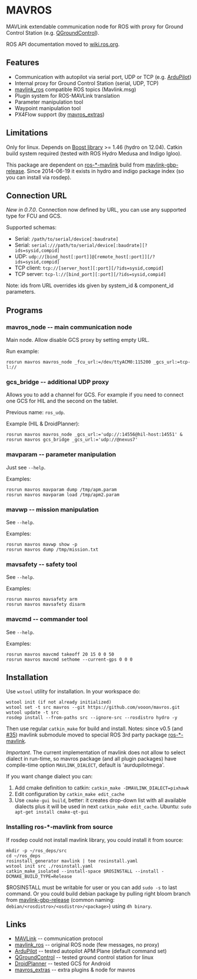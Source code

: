 MAVROS
======

MAVLink extendable communication node for ROS
with proxy for Ground Control Station (e.g. [QGroundControl][qgc]).

ROS API documentation moved to [wiki.ros.org][wiki].


Features
--------

  - Communication with autopilot via serial port, UDP or TCP (e.g. [ArduPilot][apm])
  - Internal proxy for Ground Control Station (serial, UDP, TCP)
  - [mavlink\_ros][mlros] compatible ROS topics (Mavlink.msg)
  - Plugin system for ROS-MAVLink translation
  - Parameter manipulation tool
  - Waypoint manipulation tool
  - PX4Flow support (by [mavros\_extras][mrext])


Limitations
-----------

Only for linux. Depends on [Boost library][boost] >= 1.46 (hydro on 12.04).
Catkin build system required (tested with ROS Hydro Medusa and Indigo Igloo).

This package are dependent on [ros-\*-mavlink][mlwiki] build from [mavlink-gbp-release][mlgbp].
Since 2014-06-19 it exists in hydro and indigo package index (so you can install via rosdep).


Connection URL
--------------

*New in 0.7.0*. Connection now defined by URL,
you can use any supported type for FCU and GCS.

Supported schemas:

  - Serial: `/path/to/serial/device[:baudrate]`
  - Serial: `serial:///path/to/serial/device[:baudrate][?ids=sysid,compid]`
  - UDP: `udp://[bind_host[:port]]@[remote_host[:port]][/?ids=sysid,compid]`
  - TCP client: `tcp://[server_host][:port][/?ids=sysid,compid]`
  - TCP server: `tcp-l://[bind_port][:port][/?ids=sysid,compid]`

Note: ids from URL overrides ids given by system\_id & component\_id parameters.


Programs
--------

### mavros\_node -- main communication node

Main node. Allow disable GCS proxy by setting empty URL.

Run example:

    rosrun mavros mavros_node _fcu_url:=/dev/ttyACM0:115200 _gcs_url:=tcp-l://


### gcs\_bridge -- additional UDP proxy

Allows you to add a channel for GCS.
For example if you need to connect one GCS for HIL and the second on the tablet.

Previous name: `ros_udp`.

Example (HIL & DroidPlanner):

    rosrun mavros mavros_node _gcs_url:='udp://:14556@hil-host:14551' &
    rosrun mavros gcs_bridge _gcs_url:='udp://@nexus7'


### mavparam -- parameter manipulation

Just see `--help`.

Examples:

    rosrun mavros mavparam dump /tmp/apm.param
    rosrun mavros mavparam load /tmp/apm2.param


### mavwp -- mission manipulation

See `--help`.

Examples:

    rosrun mavros mavwp show -p
    rosrun mavros dump /tmp/mission.txt


### mavsafety -- safety tool

See `--help`.

Examples:

    rosrun mavros mavsafety arm
    rosrun mavros mavsafety disarm


### mavcmd -- commander tool

See `--help`.

Examples:

    rosrun mavros mavcmd takeoff 20 15 0 0 50
    rosrun mavros mavcmd sethome --current-gps 0 0 0


Installation
------------

Use `wstool` utility for installation. In your workspace do:

    wstool init (if not already initialized)
    wstool set -t src mavros --git https://github.com/vooon/mavros.git
    wstool update -t src
    rosdep install --from-paths src --ignore-src --rosdistro hydro -y

Then use regular `catkin_make` for build and install.
Notes: since v0.5 (and [#35][iss35]) mavlink submodule moved to special ROS 3rd party package [ros-\*-mavlink][mlwiki].

*Important*. The current implementation of mavlink does not allow to select dialect in run-time,
so mavros package (and all plugin packages) have compile-time option `MAVLINK_DIALECT`, default is 'aurdupilotmega'.

If you want change dialect you can:

1. Add cmake definition to catkin: `catkin_make -DMAVLINK_DIALECT=pixhawk`
2. Edit configuration by `catkin_make edit_cache`
3. Use `cmake-gui build`, better: it creates drop-down list with all available dialects
   plus it will be used in next `catkin_make edit_cache`.
   Ubuntu: `sudo apt-get install cmake-qt-gui`


### Installing ros-\*-mavlink from source

If rosdep could not install mavlink library, you could install it from source:

    mkdir -p ~/ros_deps/src
    cd ~/ros_deps
    rosinstall_generator mavlink | tee rosinstall.yaml
    wstool init src ./rosinstall.yaml
    catkin_make_isolated --install-space $ROSINSTALL --install -DCMAKE_BUILD_TYPE=Release

$ROSINSTALL must be writable for user or you can add `sudo -s` to last command.
Or you could build debian package by pulling right bloom branch from [mavlink-gbp-release][mlgbp]
(common naming: `debian/<rosdistro>/<osdistro>/<package>`) using `dh binary`.


Links
-----

  - [MAVLink][ml] -- communication protocol
  - [mavlink\_ros][mlros] -- original ROS node (few messages, no proxy)
  - [ArduPilot][apm] -- tested autopilot APM:Plane (default command set)
  - [QGroundControl][qgc] -- tested ground control station for linux
  - [DroidPlanner][dp] -- tested GCS for Android
  - [mavros\_extras][mrext] -- extra plugins & node for mavros


[qgc]: http://qgroundcontrol.org/
[apm]: http://ardupilot.com/
[mlros]: https://github.com/mavlink/mavlink_ros
[boost]: http://www.boost.org/
[ml]: http://mavlink.org/mavlink/start
[dp]: https://github.com/arthurbenemann/droidplanner/
[mlgbp]: https://github.com/vooon/mavlink-gbp-release
[iss35]: https://github.com/vooon/mavros/issues/35
[wiki]: http://wiki.ros.org/mavros
[mrext]: https://github.com/vooon/mavros/tree/master/mavros_extras
[mlwiki]: http://wiki.ros.org/mavlink
